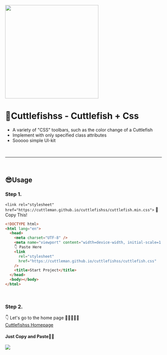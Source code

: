 <a href="https://cuttleman.github.io/cuttlefishss/" target="_blank"><img src="image/cuttlefishss.png" width="300px"></a>

# **🦑Cuttlefishss** - Cuttlefish + Css

- A variety of "CSS" toolbars, such as the color change of a Cuttlefish<br/>
- Implement with only specified class attributes
- Sooooo simple UI-kit

<br/>

---

<br/>

## **😎Usage**

### **Step 1.**

`<link rel="stylesheet" href="https://cuttleman.github.io/cuttlefishss/cuttlefish.min.css">` 📝 Copy This!

```html
<!DOCTYPE html>
<html lang="en">
  <head>
    <meta charset="UTF-8" />
    <meta name="viewport" content="width=device-width, initial-scale=1.0" />
    👇 Paste Here
    <link
      rel="stylesheet"
      href="https://cuttleman.github.io/cuttlefishss/cuttlefish.css"
    />
    <title>Start Project</title>
  </head>
  <body></body>
</html>
```

<br/>

### **Step 2.**

👇 Let's go to the home page 🏃‍♀️🏃‍♂️💨<br/>
<a href="https://cuttleman.github.io/cuttlefishss/" target="_blank">Cuttlefishss Homepage</a>

#### Just Copy and Paste💁‍♂️

<img src="image/usage.gif">
